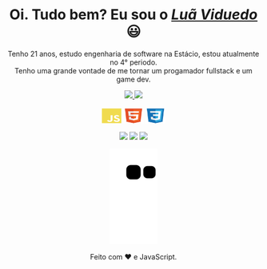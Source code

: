 <div>
  <h1 align="center">Oi. Tudo bem? Eu sou o <a target="_blank" href="https://luan010z.github.io/NLW-esports-explorer/"><i>Luã Viduedo</i></a> 😃️</h1>
  <p align="center">Tenho 21 anos, estudo engenharia de software na Estácio, estou atualmente no 4° periodo.
<br>Tenho uma grande vontade de me tornar um progamador fullstack e um game dev.<a>
</div>

<div align="center">
  <a href="https://github.com/luan010z">
    <img height="150em" src="https://github-readme-stats.vercel.app/api?username=luan010z&count_private=true&include_all_commits=true&show_icons=true&theme=midnight-purple&hide_border=false&show_owner=true"/>
    <img height="150em" src="https://github-readme-stats.vercel.app/api/top-langs/?username=luan010z&theme=midnight-purple&hide_border=false&&layout=compact"/>
  </a>
</div>

<div align="center" valign="top"><br>
  <img align="center" alt="Js" height="30" width="40" src="https://raw.githubusercontent.com/devicons/devicon/master/icons/javascript/javascript-plain.svg">
  <img align="center" alt="HTML" height="30" width="40" src="https://raw.githubusercontent.com/devicons/devicon/master/icons/html5/html5-original.svg">
  <img align="center" alt="CSS" height="30" width="40" src="https://raw.githubusercontent.com/devicons/devicon/master/icons/css3/css3-original.svg">
</div><br>

<div align="center">
  <a href="https://www.instagram.com/luan_viduedo/" target="_blank"><img src="https://img.shields.io/badge/-Instagram-%23E4405F?style=for-the-badge&logo=instagram&logoColor=white" target="_blank"></a>
  <a href="https://www.linkedin.com/in/luã-viduedo-549a51209/" target="_blank"><img src="https://img.shields.io/badge/-LinkedIn-%230077B5?style=for-the-badge&logo=linkedin&logoColor=white" target="_blank"></a> 
  <a href="mailto:luaviduedo@gmail.com"><img src="https://img.shields.io/badge/-Gmail-%23333?style=for-the-badge&logo=gmail&logoColor=white" target="_blank"></a>
</div>

<div align="center">
  
  ![Snake animation](https://github.com/luan010z/luan010z/blob/output/github-contribution-grid-snake.svg)
  
</div>

<div align="center">
  <p>Feito com ❤️ e JavaScript.</p>
</div>
